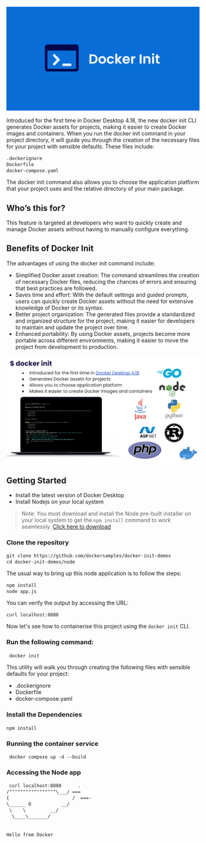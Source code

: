 
![docker init](images/dockerinit.png)

Introduced for the first time in Docker Desktop 4.18, the new docker init CLI generates Docker assets for projects, making it easier to create Docker images and containers. When you run the docker init command in your project directory, it will guide you through the creation of the necessary files for your project with sensible defaults. These files include:

```
.dockerignore
Dockerfile
docker-compose.yaml
```

The docker init command also allows you to choose the application platform that your project uses and the relative directory of your main package. 

## Who’s this for?

This feature is targeted at developers who want to quickly create and manage Docker assets without having to manually configure everything. 


## Benefits of Docker Init

The advantages of using the docker init command include:

- Simplified Docker asset creation: The command streamlines the creation of necessary Docker files, reducing the chances of errors and ensuring that best practices are followed.
- Saves time and effort: With the default settings and guided prompts, users can quickly create Docker assets without the need for extensive knowledge of Docker or its syntax.
- Better project organization: The generated files provide a standardized and organized structure for the project, making it easier for developers to maintain and update the project over time.
- Enhanced portability: By using Docker assets, projects become more portable across different environments, making it easier to move the project from development to production.

![docker init intro](images/dockerinit-intro.png)


## Getting Started

- Install the latest version of Docker Desktop
- Install Nodejs on your local system

> Note:
> You must download and install the Node pre-built installer on your local system to get the `npm install` command to work seamlessly. [Click here to download](https://nodejs.org/en/download/)


### Clone the repository

```
git clone https://github.com/dockersamples/docker-init-demos
cd docker-init-demos/node
```

The usual way to bring up this node application is to follow the steps:

```
npm install
node app.js
```
You can verify the output by accessing the URL:


```
curl localhost:8080
```

Now let's see how to containerise this project using the `docker init` CLI.


### Run the following command:

```bash
 docker init
```

This utility will walk you through creating the following files with sensible defaults for your project:
  - .dockerignore
  - Dockerfile
  - docker-compose.yaml


### Install the Dependencies

```
npm install
```
 
### Running the container service
 
 ```
  docker compose up -d --build
 ```
### Accessing the Node app
 
```
 curl localhost:8080      .
/"""""""""""""""""\___/ ===
{                       /  ===-
\______ O           __/
 \    \         __/
  \____\_______/


Hello from Docker
```
